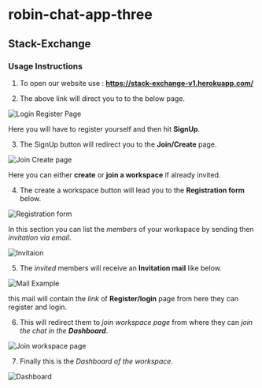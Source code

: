 # robin-chat-app-three

## Stack-Exchange

### Usage Instructions

1. To open our website use : **https://stack-exchange-v1.herokuapp.com/**

2. The above link will direct you to to the below page.

![Login Register Page](https://drive.google.com/file/d/189vpebCiv5b1t-H5RBi3iHFIaI1o2U9y/view?usp=sharing)

Here you will have to register yourself and then hit **SignUp**.

3. The SignUp button will redirect you to the **Join/Create** page.

![Join Create page](https://drive.google.com/file/d/1prU3qEYDbphq24u4Pptahgf82YLZyIbN/view?usp=sharing)

Here you can either **create** or **join a workspace** if already invited.

4. The create a workspace button will lead you to the **Registration form** below.

![Registration form](https://drive.google.com/file/d/1MXsfysJG69-4D9wcv4ywQC4nwSYlIEAi/view?usp=sharing)

In this section you can list the *members* of your workspace by sending then *invitation via email*.

![Invitaion](https://drive.google.com/file/d/1OwJ6DE1gKYvNY3J2bWPYxa2qZNSXJ2jb/view?usp=sharing)

5. The *invited* members will receive an **Invitation mail** like below.

![Mail Example](https://drive.google.com/file/d/1JEu5OO9GVW2cfB9ewYWvhCa-RuJ96MDA/view?usp=sharing)

this mail will contain the *link* of **Register/login** page from here they can register and login. 

6. This will redirect them to *join workspace page* from where they can _join the chat in the **Dashboard**_.

![Join workspace page](https://drive.google.com/file/d/1r6Eyp4t8pWEGW9s3L0wNNl45oDOryWyL/view?usp=sharing)

7. Finally this is the *Dashboard of the workspace*.

![Dashboard](https://drive.google.com/file/d/1FTPws5KRmr7GlzJe7RSD6P9FfJpB6zhW/view?usp=sharing)

